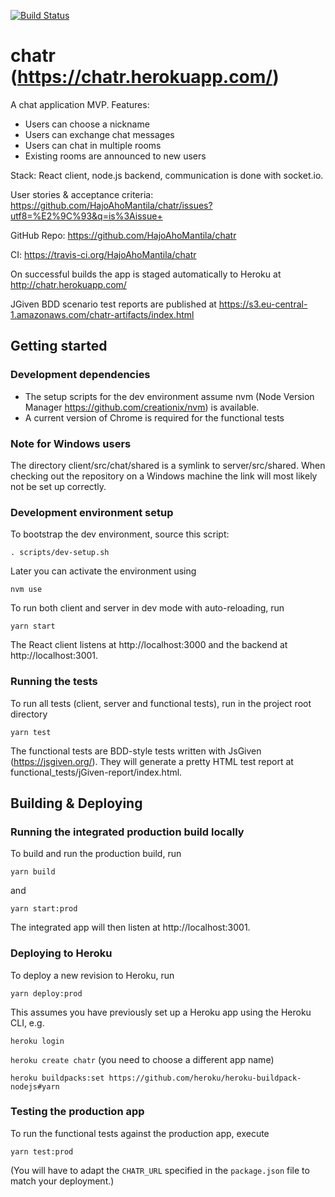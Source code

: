 [![Build Status](https://travis-ci.org/HajoAhoMantila/chatr.svg?branch=master)](https://travis-ci.org/HajoAhoMantila/chatr)

# chatr (https://chatr.herokuapp.com/)
A chat application MVP. Features:
* Users can choose a nickname
* Users can exchange chat messages
* Users can chat in multiple rooms
* Existing rooms are announced to new users

Stack: React client, node.js backend, communication is done with socket.io.

User stories & acceptance criteria: https://github.com/HajoAhoMantila/chatr/issues?utf8=%E2%9C%93&q=is%3Aissue+

GitHub Repo: https://github.com/HajoAhoMantila/chatr

CI: https://travis-ci.org/HajoAhoMantila/chatr

On successful builds the app is staged automatically to Heroku at http://chatr.herokuapp.com/ 

JGiven BDD scenario test reports are published at 
https://s3.eu-central-1.amazonaws.com/chatr-artifacts/index.html

## Getting started

### Development dependencies

* The setup scripts for the dev environment assume nvm (Node Version Manager https://github.com/creationix/nvm) is available.
* A current version of Chrome is required for the functional tests 

### Note for Windows users

The directory client/src/chat/shared is a symlink to server/src/shared. When checking out the repository
on a Windows machine the link will most likely not be set up correctly.  
 
### Development environment setup

To bootstrap the dev environment, source this script:

`. scripts/dev-setup.sh`

Later you can activate the environment using

`nvm use`

To run both client and server in dev mode with auto-reloading, run

`yarn start`

The React client listens at http://localhost:3000 and the backend at http://localhost:3001. 

### Running the tests

To run all tests (client, server and functional tests), run in the project root directory

 `yarn test`

The functional tests are BDD-style tests written with JsGiven (https://jsgiven.org/).
They will generate a pretty HTML test report at functional_tests/jGiven-report/index.html.

## Building & Deploying

### Running the integrated production build locally

To build and run the production build, run 

`yarn build`

and 

`yarn start:prod`

The integrated app will then listen at http://localhost:3001.

### Deploying to Heroku

To deploy a new revision to Heroku, run

`yarn deploy:prod`

This assumes you have previously set up a Heroku app using the Heroku CLI, e.g. 

`heroku login`

`heroku create chatr` (you need to choose a different app name)

`heroku buildpacks:set https://github.com/heroku/heroku-buildpack-nodejs#yarn`

### Testing the production app

To run the functional tests against the production app, execute 

`yarn test:prod`

(You will have to adapt the `CHATR_URL` specified in the `package.json` file to match your deployment.)
